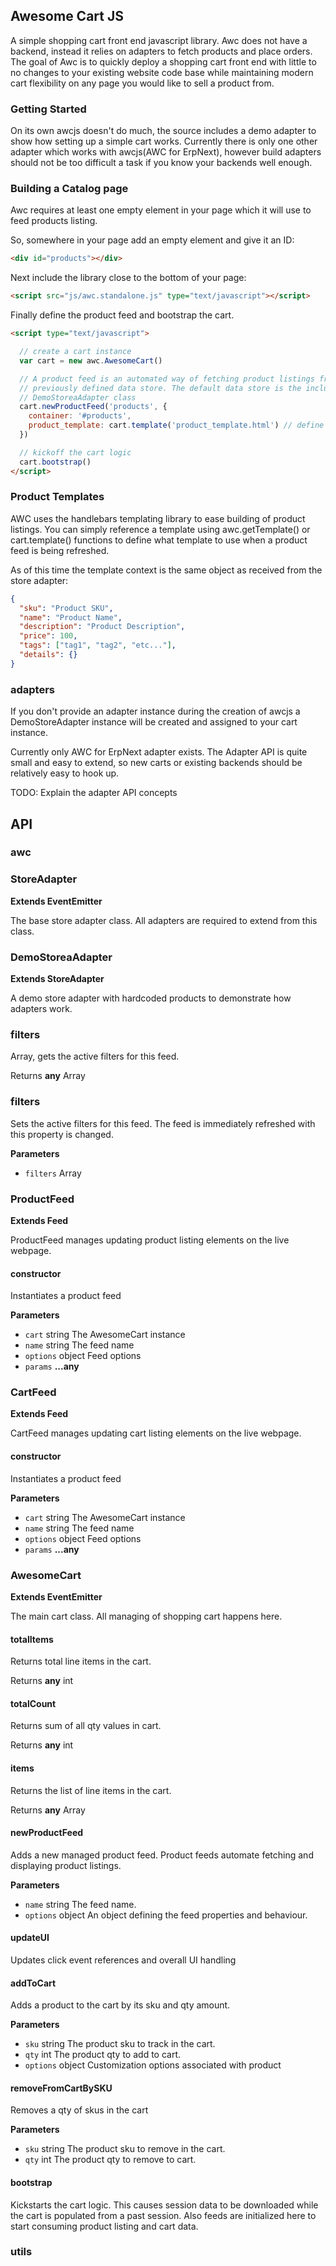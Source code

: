 ## Awesome Cart JS

A simple shopping cart front end javascript library. Awc does not have a backend, instead it relies on adapters to fetch products and place orders.
The goal of Awc is to quickly deploy a shopping cart front end with little to no changes to your existing website code base while maintaining modern cart flexibility on any page you would like to sell a product from.

### Getting Started

On its own awcjs doesn't do much, the source includes a demo adapter to show how
setting up a simple cart works. Currently there is only one other adapter which
works with awcjs(AWC for ErpNext), however build adapters should not be too difficult
a task if you know your backends well enough.

### Building a Catalog page

Awc requires at least one empty element in your page which it will use to feed
products listing.

So, somewhere in your page add an empty element and give it an ID:

```html
<div id="products"></div>
```

Next include the library close to the bottom of your page:

```html
<script src="js/awc.standalone.js" type="text/javascript"></script>
```

Finally define the product feed and bootstrap the cart.

```html
<script type="text/javascript">

  // create a cart instance
  var cart = new awc.AwesomeCart()

  // A product feed is an automated way of fetching product listings from a
  // previously defined data store. The default data store is the included
  // DemoStoreaAdapter class
  cart.newProductFeed('products', {
    container: '#products',
    product_template: cart.template('product_template.html') // define a handlebars template location
  })

  // kickoff the cart logic
  cart.bootstrap()
</script>
```

### Product Templates

AWC uses the handlebars templating library to ease building of product listings.
You can simply reference a template using awc.getTemplate() or cart.template() functions to define what
template to use when a product feed is being refreshed.

As of this time the template context is the same object as received from the store adapter:

```json
{
  "sku": "Product SKU",
  "name": "Product Name",
  "description": "Product Description",
  "price": 100,
  "tags": ["tag1", "tag2", "etc..."],
  "details": {}
}
```

### adapters

If you don't provide an adapter instance during the creation of awcjs a DemoStoreAdapter instance will be created and assigned to your cart instance.

Currently only AWC for ErpNext adapter exists. The Adapter API is quite small and easy
to extend, so new carts or existing backends should be relatively easy to hook up.

TODO: Explain the adapter API concepts

## API

<!-- Generated by documentation.js. Update this documentation by updating the source code. -->

### awc

### StoreAdapter

**Extends EventEmitter**

The base store adapter class. All adapters are required to extend from this class.

### DemoStoreaAdapter

**Extends StoreAdapter**

A demo store adapter with hardcoded products to demonstrate how adapters work.

### filters

Array, gets the active filters for this feed.

Returns **any** Array

### filters

Sets the active filters for this feed. The feed is immediately
refreshed with this property is changed.

**Parameters**

-   `filters`  Array

### ProductFeed

**Extends Feed**

ProductFeed manages updating product listing elements on the live webpage.

#### constructor

Instantiates a product feed

**Parameters**

-   `cart`  string     The AwesomeCart instance
-   `name`  string     The feed name
-   `options`  object  Feed options
-   `params` **...any**

### CartFeed

**Extends Feed**

CartFeed manages updating cart listing elements on the live webpage.

#### constructor

Instantiates a product feed

**Parameters**

-   `cart`  string     The AwesomeCart instance
-   `name`  string     The feed name
-   `options`  object  Feed options
-   `params` **...any**

### AwesomeCart

**Extends EventEmitter**

The main cart class. All managing of shopping cart happens here.

#### totalItems

Returns total line items in the cart.

Returns **any** int

#### totalCount

Returns sum of all qty values in cart.

Returns **any** int

#### items

Returns the list of line items in the cart.

Returns **any** Array

#### newProductFeed

Adds a new managed product feed. Product feeds automate fetching and displaying
product listings.

**Parameters**

-   `name`  string     The feed name.
-   `options`  object  An object defining the feed properties and behaviour.

#### updateUI

Updates click event references and overall UI handling

#### addToCart

Adds a product to the cart by its sku and qty amount.

**Parameters**

-   `sku`  string      The product sku to track in the cart.
-   `qty`  int         The product qty to add to cart.
-   `options`  object  Customization options associated with product

#### removeFromCartBySKU

Removes a qty of skus in the cart

**Parameters**

-   `sku`  string  The product sku to remove in the cart.
-   `qty`  int     The product qty to remove to cart.

#### bootstrap

Kickstarts the cart logic. This causes session data to be downloaded while
the cart is populated from a past session. Also feeds are initialized here
to start consuming product listing and cart data.

### utils
